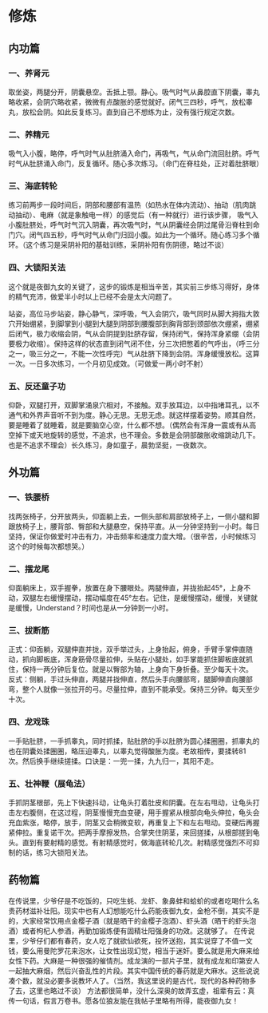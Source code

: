 # 修炼
## 内功篇
### 一、养肾元
取坐姿，两腿分开，阴囊悬空。舌抵上颚。静心。吸气时气从鼻腔直下阴囊，睾丸略收紧，会阴穴略收紧，微微有点酸胀的感觉就好。闭气三四秒，呼气，放松睾丸，放松会阴。如此反复练习。直到自己不想练为止，没有强行规定次数。
### 二、养精元
吸气入小腹，略停，呼气时气从肚脐涌入命门，再吸气，气从命门流回肚脐。呼气时气从肚脐涌入命门，反复循环。随心多次练习。（命门在脊柱处，正对着肚脐眼）
### 三、海底转轮
练习前两步一段时间后，阴部和腰部有温热（如热水在体内流动）、抽动（肌肉跳动抽动）、电麻（就是象触电一样）的感觉后（有一种就行）进行该步骤，
吸气入小腹肚脐处，呼气时气沉入阴囊，再次吸气时，气从阴囊经会阴过尾骨沿脊柱到命门穴。闭气四五秒，呼气时气从命门归回小腹。如此为一个循环。随心练习多个循环。（这个练习是采阴补阳的基础训练，采阴补阳有伤阴德，略过不谈）
### 四、大锁阳关法
这个就是夜御九女的关键了，这步的锻炼是相当辛苦，其实前三步练习得好，身体的精气充沛，做爱半小时以上已经不会是太大问题了。

站姿，高位马步站姿，静心静气，深呼吸，气入会阴穴，吸气同时从脚大拇指大敦穴开始绷紧，到脚掌到小腿到大腿到阴部到腰腹部到胸背部到颈部依次绷紧，绷紧后闭气，极力收缩会阴，气从会阴提到肚脐存留，保持闭气，保持浑身紧绷（会阴要极力收缩）。保持这样的状态直到闭气闭不住，分三次把憋着的气呼出，（呼三分之一，吸三分之一，不能一次性呼完）气从肚脐下降到会阴。浑身缓慢放松。这算一次。一日多次练习，一个月初见成效。（可做爱一两小时不射）
### 五、反还童子功
仰卧，双腿打开，双脚掌涌泉穴相对，不接触。双手放耳边，以中指堵耳孔，以不通气和外界声音听不到为度。静心无思。无思无虑。就这样摆着姿势。顺其自然，要是睡着了就睡着，就是要脑空心空，什么都不想。（偶然会有浑身一震或有从高空掉下或天地旋转的感觉，不追求，也不理会。多数是会阴部酸胀收缩跳动几下。也是不追求不理会）长久练习，身如童子，晨勃坚挺，一夜数次。
## 外功篇
### 一、铁腰桥
找两张椅子，分开放两头，仰面躺上去，一侧头部和肩部放椅子上，一侧小腿和脚跟放椅子上，腰背部、臀部和大腿悬空，保持平直。从一分钟坚持到一小时。每日坚持，保证你做爱时冲击有力，冲击频率和速度力度大增。（很辛苦，小时候练习这个的时候每次都想哭。）
### 二、摆龙尾
仰面躺床上，双手握拳，放置在身下腰眼处。两腿伸直，并拢抬起45°，上身不动，双腿左右缓慢摆动，摆动幅度在45°左右。记住，是缓慢摆动，缓慢，关键就是缓慢，Understand？时间也是从一分钟到一小时。
### 三、拔断筋
正式：仰面躺，双腿伸直并拢，双手举过头，上身抬起，俯身，手臂手掌伸直随动，抓向脚板底，浑身筋骨尽量拉伸，头贴在小腿处，如手掌能抓住脚板底就抓住，保持一两分钟后复位。就是以臀部为轴，上身向下身折叠。至少每天十次。
反式：侧躺，手过头伸直，两腿并拢伸直，然后头手向腰部弯，腿脚伸直向腰部弯，整个人就像一张拉开的弓。尽量拉伸，直到不能承受。保持三分钟。每天至少十次。
### 四、龙戏珠
一手贴肚脐，一手抓睾丸，同时抓揉，贴肚脐的手以肚脐为圆心揉圈圈，抓睾丸的也在阴囊处揉圈圈，略压迫睾丸，以睾丸觉得酸胀为度。老故相传，要揉转81次。然后换手继续搓揉。口诀是：一兜一揉，九九归一，其阳不走。
### 五、壮神鞭（展龟法）
手抓阴茎根部，先上下快速抖动，让龟头打着肚皮和阴囊。在左右甩动，让龟头打击左右腹侧，在这过程，阴茎慢慢充血变硬，用手握紧从根部向龟头伸拉，龟头会充血紫涨，略停，放手，阴茎又会稍微变软，再重复上下和左右甩动。变硬后再握紧伸拉。重复诺干次。把两手摩擦发热，合掌夹住阴茎，来回搓揉，从根部搓到龟头。直到有要射精的感觉。有射精感觉时，做海底转轮几次。射精感觉强烈不可抑制的话，练习大锁阳关法。
## 药物篇
在传说里，少爷仔是不吃饭的，只吃生蚝、龙虾、象鼻蚌和蛤蚧的或者吃喝什么名贵药材滋补壮阳。现实中也有人幻想能吃什么药能夜御九女，金枪不倒，其实不是的，大家经常饮用点金樱子酒（就是晒干的金樱子泡酒）、虾头酒（晒干的虾头泡酒）或者枸杞人参酒，再勤加锻炼便有固精壮阳强身的功效。这就够了。
在传说里，少爷仔们都有春药，女人吃了就欲仙欲死，投怀送抱，其实说穿了不值一文钱，要么用曼陀罗花来泡水，让女性出现幻觉，相当于迷奸。要么就是用大麻来给女性下药。大麻是一种很强的催情剂。成龙演的一部片子里，就有成龙和印第安人一起抽大麻烟，然后兴奋乱性的片段。其实中国传统的春药就是大麻水。这些说说凑个数，就没必要多说教坏人了。（当然，我这里说的是古代，现代的各种药物多了去，这里也略过不谈）
方法都很简单，没什么深奥的故弄玄虚，祖辈有云：真传一句话，假言万卷书。愿各位狼友能在我帖子里略有所得，能夜御九女！
